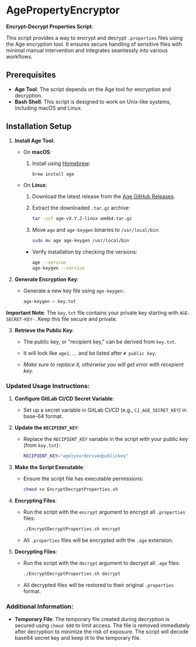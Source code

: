 
# AgePropertyEncryptor

**Encrypt-Decrypt Properties Script**:

This script provides a way to encrypt and decrypt `.properties` files using the Age encryption tool. It ensures secure handling of sensitive files with minimal manual intervention and integrates seamlessly into various workflows.

## Prerequisites

-  **Age Tool**: The script depends on the Age tool for encryption and decryption.
-  **Bash Shell**: This script is designed to work on Unix-like systems, including macOS and Linux.

## Installation Setup
 
1.  **Install Age Tool**:

	- On **macOS**:

		1. Install using [Homebrew](https://brew.sh/):

			```bash
			brew install age
			```

	- On **Linux**:

		1. Download the latest release from the [Age GitHub Releases](https://github.com/FiloSottile/age/releases).

		2. Extract the downloaded `.tar.gz` archive:

			```bash
			tar -xzf age-vX.Y.Z-linux-amd64.tar.gz
			```

		3. Move `age` and `age-keygen` binaries to `/usr/local/bin`:

			```bash
			sudo mv age age-keygen /usr/local/bin
			```

		- Verify installation by checking the versions:

			```bash
			age --version
			age-keygen --version
			```

  

2.  **Generate Encryption Key**:

	- Generate a new key file using `age-keygen`:

		```bash
		age-keygen > key.txt
		```

**Important Note**: The `key.txt` file contains your private key starting with `AGE-SECRET-KEY-`. Keep this file secure and private.

  

3.  **Retrieve the Public Key**:

	- The public key, or "recipient key," can be derived from `key.txt`.

	- It will look like `age1...` and be listed after `# public key`.

	-  *Make sure to replace it, otherwise you will get error with recepient key.*

 
### Updated Usage Instructions:

1.  **Configure GitLab CI/CD Secret Variable**:

	- Set up a secret variable in GitLab CI/CD (e.g., `CI_AGE_SECRET_KEY`) in base-64 format.

2.  **Update the `RECIPIENT_KEY`**:

	- Replace the `RECIPIENT_KEY` variable in the script with your public key (from `key.txt`):

		```bash
		RECIPIENT_KEY="age1yourderivedpublickey"
		```

3.  **Make the Script Executable**:

	- Ensure the script file has executable permissions:

		```bash
		chmod +x EncryptDecryptProperties.sh
		```

4.  **Encrypting Files**:

	- Run the script with the `encrypt` argument to encrypt all `.properties` files:

		```bash
		./EncryptDecryptProperties.sh encrypt
		```

	- All `.properties` files will be encrypted with the `.age` extension.

  

5.  **Decrypting Files**:

	- Run the script with the `decrypt` argument to decrypt all `.age` files:

		```bash
		./EncryptDecryptProperties.sh decrypt
		```

	- All decrypted files will be restored to their original `.properties` format.

### Additional Information:

-  **Temporary File**: The temporary file created during decryption is secured using `chmod 600` to limit access. The file is removed immediately after decryption to minimize the risk of exposure. The script will decode base64 secret key and keep iit to the temporary file.
